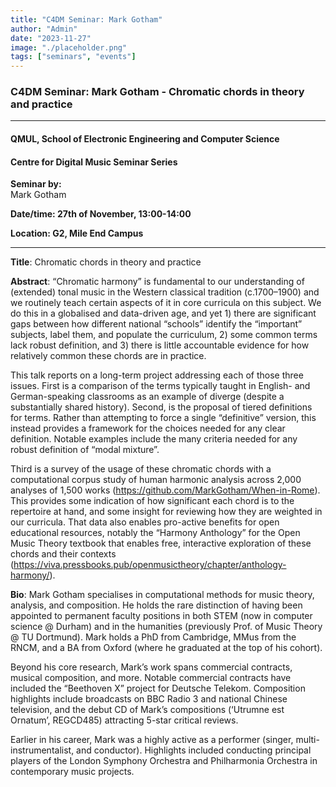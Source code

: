 ```yaml
---
title: "C4DM Seminar: Mark Gotham"
author: "Admin"
date: "2023-11-27"
image: "./placeholder.png"
tags: ["seminars", "events"]
---
```



### C4DM Seminar: Mark Gotham - Chromatic chords in theory and practice
-----------------

#### QMUL, School of Electronic Engineering and Computer Science

#### Centre for Digital Music Seminar Series

**Seminar by:**   
    Mark Gotham

**Date/time:  27th of November, 13:00-14:00**

**Location: G2, Mile End Campus**

-----------------

<b>Title</b>: Chromatic chords in theory and practice

<b>Abstract</b>: “Chromatic harmony” is fundamental to our understanding of (extended) tonal music in the Western classical tradition (c.1700–1900) and we routinely teach certain aspects of it in core curricula on this subject. We do this in a globalised and data-driven age, and yet 1) there are significant gaps between how different national “schools” identify the “important” subjects, label them, and populate the curriculum, 2) some common terms lack robust definition, and 3) there is little accountable evidence for how relatively common these chords are in practice.

This talk reports on a long-term project addressing each of those three issues. First is a comparison of the terms typically taught in English- and German-speaking classrooms as an example of diverge (despite a substantially shared history). Second, is the proposal of tiered definitions for terms. Rather than attempting to force a single “definitive” version, this instead provides a framework for the choices needed for any clear definition. Notable examples include the many criteria needed for any robust definition of “modal mixture”.

Third is a survey of the usage of these chromatic chords with a computational corpus study of human harmonic analysis across 2,000 analyses of 1,500 works (https://github.com/MarkGotham/When-in-Rome). This provides some indication of how significant each chord is to the repertoire at hand, and some insight for reviewing how they are weighted in our curricula. That data also enables pro-active benefits for open educational resources, notably the “Harmony Anthology” for the Open Music Theory textbook that enables free, interactive exploration of these chords and their contexts (https://viva.pressbooks.pub/openmusictheory/chapter/anthology-harmony/).

<b>Bio</b>: Mark Gotham specialises in computational methods for music theory, analysis, and composition. He holds the rare distinction of having been appointed to permanent faculty positions in both STEM (now in computer science @ Durham) and in the humanities (previously Prof. of Music Theory @ TU Dortmund). Mark holds a PhD from Cambridge, MMus from the RNCM, and a BA from Oxford (where he graduated at the top of his cohort).

Beyond his core research, Mark’s work spans commercial contracts, musical composition, and more. Notable commercial contracts have included the “Beethoven X” project for Deutsche Telekom. Composition highlights include broadcasts on BBC Radio 3 and national Chinese television, and the debut CD of Mark’s compositions (‘Utrumne est Ornatum’, REGCD485) attracting 5-star critical reviews.

Earlier in his career, Mark was a highly active as a performer (singer, multi-instrumentalist, and conductor). Highlights included conducting principal players of the London Symphony Orchestra and Philharmonia Orchestra in contemporary music projects.